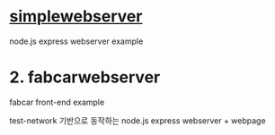 # [simplewebserver](https://github.com/bc8c/C202_AP_front-end-example/tree/master/fabcarwebserver)
node.js express webserver example

# 2. fabcarwebserver
fabcar front-end example

test-network 기반으로 동작하는 node.js express webserver + webpage
